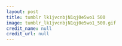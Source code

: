 ```yaml
---
layout: post
title: tumblr lk1jvcnbjN1qj0e5wo1 500
image: tumblr_lk1jvcnbjN1qj0e5wo1_500.gif
credit_name: null 
credit_url: null
---
```


